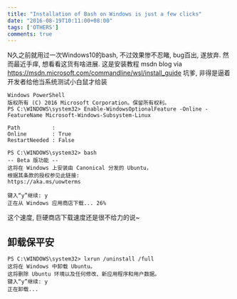 ```yaml
---
title: "Installation of Bash on Windows is just a few clicks"
date: "2016-08-19T10:11:00+08:00"
tags: ['OTHERS']
comments: true
---
```



N久之前就用过一次Windows10的bash, 不过效果惨不忍睹, bug百出, 遂放弃. 然而最近手痒, 想看看这货有啥进展.
这是安装教程
msdn blog via <https://msdn.microsoft.com/commandline/wsl/install_guide>
坑爹, 非得是逼着开发者给他当系统测试小白鼠才给装
```
Windows PowerShell
版权所有 (C) 2016 Microsoft Corporation。保留所有权利。
PS C:\WINDOWS\system32> Enable-WindowsOptionalFeature -Online -FeatureName Microsoft-Windows-Subsystem-Linux

Path          :
Online        : True
RestartNeeded : False

PS C:\WINDOWS\system32> bash
-- Beta 版功能 --
这将在 Windows 上安装由 Canonical 分发的 Ubuntu，
根据其条款的授权参见此链接:
https://aka.ms/uowterms

键入“y”继续: y
正在从 Windows 应用商店下载... 26%
```
这个速度, 巨硬商店下载速度还是很不给力的说~

## 卸载保平安

```
PS C:\WINDOWS\system32> lxrun /uninstall /full
这将在 Windows 中卸载 Ubuntu。
这将删除 Ubuntu 环境以及任何修改、新应用程序和用户数据。
键入“y”继续: y
正在卸载...
```